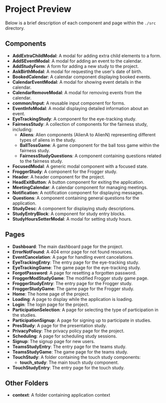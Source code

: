 # Project Preview

Below is a brief description of each component and page within the `./src` directory.

## Components

- **AddExtraChildModal**: A modal for adding extra child elements to a form.
- **AddSEventModal**: A modal for adding an event to the calendar.
- **AddStudyForm**: A form for adding a new study to the project.
- **AskBirthModal**: A modal for requesting the user's date of birth.
- **BookedCalendar**: A calendar component displaying booked events.
- **CalendarEventModal**: A modal for showing event details in the calendar.
- **CalendarRemoveModal**: A modal for removing events from the calendar.
- **common/Input**: A reusable input component for forms.
- **EventInfoModal**: A modal displaying detailed information about an event.
- **EyeTrackingStudy**: A component for the eye-tracking study.
- **FairnessStudy**: A collection of components for the fairness study, including:
  - **Aliens**: Alien components (AlienA to AlienN) representing different types of aliens in the study.
  - **BallTossGame**: A game component for the ball toss game within the fairness study.
  - **FairnessStudyQuestions**: A component containing questions related to the fairness study.
- **FocusedModal**: A generic modal component with a focused state.
- **FroggerStudy**: A component for the Frogger study.
- **Header**: A header component for the project.
- **HeadExitButton**: A button component for exiting the application.
- **MeetingCalendar**: A calendar component for managing meetings.
- **Notification**: A notification component for displaying messages.
- **Questions**: A component containing general questions for the application.
- **StudyDesc**: A component for displaying study descriptions.
- **StudyEntryBlock**: A component for study entry blocks.
- **StudyHoursSetterModal**: A modal for setting study hours.

## Pages

- **Dashboard**: The main dashboard page for the project.
- **ErrorNotFound**: A 404 error page for not found resources.
- **EventCancelation**: A page for handling event cancelations.
- **EyeTrackingEntry**: The entry page for the eye-tracking study.
- **EyeTrackingGame**: The game page for the eye-tracking study.
- **ForgotPassword**: A page for resetting a forgotten password.
- **FroggerModStudyGame**: The modified Frogger study game page.
- **FroggerStudyEntry**: The entry page for the Frogger study.
- **FroggerStudyGame**: The game page for the Frogger study.
- **Home**: The home page of the project.
- **Loading**: A page to display while the application is loading.
- **Login**: The login page for the project.
- **ParticipationSelection**: A page for selecting the type of participation in the studies.
- **ParticipationSignup**: A page for signing up to participate in studies.
- **PresStudy**: A page for the presentation study.
- **PrivacyPolicy**: The privacy policy page for the project.
- **Scheduling**: A page for scheduling study sessions.
- **Signup**: The signup page for new users.
- **TeamsStudyEntry**: The entry page for the teams study.
- **TeamsStudyGame**: The game page for the teams study.
- **TouchStudy**: A folder containing the touch study components:
  - **touch_study**: The main touch study component.
- **TouchStudyEntry**: The entry page for the touch study.

## Other Folders

- **context**: A folder containing application context

